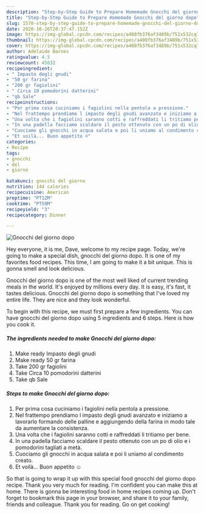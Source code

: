 ```yaml
---
description: "Step-by-Step Guide to Prepare Homemade Gnocchi del giorno dopo"
title: "Step-by-Step Guide to Prepare Homemade Gnocchi del giorno dopo"
slug: 1570-step-by-step-guide-to-prepare-homemade-gnocchi-del-giorno-dopo
date: 2020-10-26T20:37:47.152Z
image: https://img-global.cpcdn.com/recipes/a408fb376af3489b/751x532cq70/gnocchi-del-giorno-dopo-recipe-main-photo.jpg
thumbnail: https://img-global.cpcdn.com/recipes/a408fb376af3489b/751x532cq70/gnocchi-del-giorno-dopo-recipe-main-photo.jpg
cover: https://img-global.cpcdn.com/recipes/a408fb376af3489b/751x532cq70/gnocchi-del-giorno-dopo-recipe-main-photo.jpg
author: Adelaide Barnes
ratingvalue: 4.5
reviewcount: 45632
recipeingredient:
- " Impasto degli gnudi"
- "50 gr farina"
- "200 gr fagiolini"
- " Circa 10 pomodorini datterini"
- "qb Sale"
recipeinstructions:
- "Per prima cosa cuciniamo i fagiolini nella pentola a pressione."
- "Nel frattempo prendiamo l impasto degli gnudi avanzato e iniziamo a lavorarlo formando delle palline e aggiungendo della farina in modo tale da aumentare la consistenza."
- "Una volta che i fagiolini saranno cotti e raffreddati li tritiamo per bene."
- "In una padella facciamo scaldare il pesto ottenuto con un po di olio e i pomodorini tagliati a metà."
- "Cuociamo gli gnocchi in acqua salata e poi li uniamo al condimento creato."
- "Et voilà... Buon appetito ☺️"
categories:
- Recipe
tags:
- gnocchi
- del
- giorno

katakunci: gnocchi del giorno 
nutrition: 144 calories
recipecuisine: American
preptime: "PT12M"
cooktime: "PT59M"
recipeyield: "3"
recipecategory: Dinner

---
```



![Gnocchi del giorno dopo](https://img-global.cpcdn.com/recipes/a408fb376af3489b/751x532cq70/gnocchi-del-giorno-dopo-recipe-main-photo.jpg)

Hey everyone, it is me, Dave, welcome to my recipe page. Today, we're going to make a special dish, gnocchi del giorno dopo. It is one of my favorites food recipes. This time, I am going to make it a bit unique. This is gonna smell and look delicious.



Gnocchi del giorno dopo is one of the most well liked of current trending meals in the world. It's enjoyed by millions every day. It is easy, it's fast, it tastes delicious. Gnocchi del giorno dopo is something that I've loved my entire life. They are nice and they look wonderful.


To begin with this recipe, we must first prepare a few ingredients. You can have gnocchi del giorno dopo using 5 ingredients and 6 steps. Here is how you cook it.

<!--inarticleads1-->

##### The ingredients needed to make Gnocchi del giorno dopo:

1. Make ready  Impasto degli gnudi
1. Make ready 50 gr farina
1. Take 200 gr fagiolini
1. Take  Circa 10 pomodorini datterini
1. Take qb Sale




<!--inarticleads2-->

##### Steps to make Gnocchi del giorno dopo:

1. Per prima cosa cuciniamo i fagiolini nella pentola a pressione.
1. Nel frattempo prendiamo l impasto degli gnudi avanzato e iniziamo a lavorarlo formando delle palline e aggiungendo della farina in modo tale da aumentare la consistenza.
1. Una volta che i fagiolini saranno cotti e raffreddati li tritiamo per bene.
1. In una padella facciamo scaldare il pesto ottenuto con un po di olio e i pomodorini tagliati a metà.
1. Cuociamo gli gnocchi in acqua salata e poi li uniamo al condimento creato.
1. Et voilà... Buon appetito ☺️




So that is going to wrap it up with this special food gnocchi del giorno dopo recipe. Thank you very much for reading. I'm confident you can make this at home. There is gonna be interesting food in home recipes coming up. Don't forget to bookmark this page in your browser, and share it to your family, friends and colleague. Thank you for reading. Go on get cooking!
